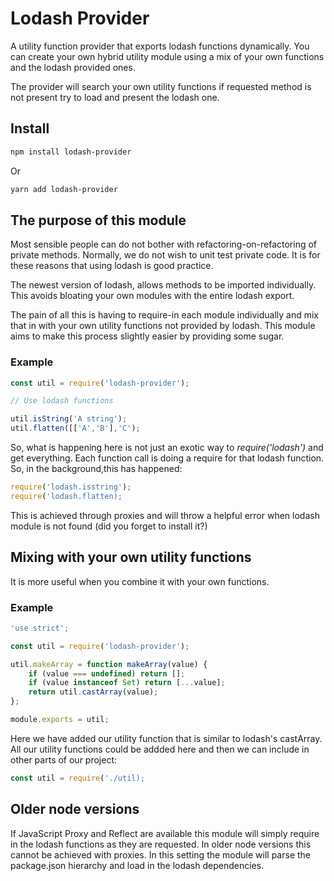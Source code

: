 # Lodash Provider

A utility function provider that exports lodash functions dynamically. You can create your own hybrid utility module using a mix of your own functions and the lodash provided ones.

The provider will search your own utility functions if requested method is not present try to load and present the lodash one.

## Install

```bash
npm install lodash-provider
```

Or

```bash
yarn add lodash-provider
```

## The purpose of this module

Most sensible people can do not bother with refactoring-on-refactoring of private methods.  Normally, we do not wish to unit test private code. It is for these reasons that using lodash is good practice.  

The newest version of lodash, allows methods to be imported individually. This avoids bloating your own modules with the entire lodash export.

The pain of all this is having to require-in each module individually and mix that in with your own utility functions not provided by lodash.  This module aims to make this process slightly easier by providing some sugar.


### Example

```javascript
const util = require('lodash-provider');

// Use lodash functions

util.isString('A string');
util.flatten([['A','B'],'C');

```

So, what is happening here is not just an exotic way to *require('lodash')* and get everything.  Each function call is doing a require for that lodash function.  So, in the background,this has happened:

```javascript
require('lodash.isstring');
require('lodash.flatten);

```

This is achieved through proxies and will throw a helpful error when lodash module is not found (did you forget to install it?)

## Mixing with your own utility functions

It is more useful when you combine it with your own functions.

### Example

```javascript
'use strict';

const util = require('lodash-provider');

util.makeArray = function makeArray(value) {
	if (value === undefined) return [];
	if (value instanceof Set) return [...value];
	return util.castArray(value);
};

module.exports = util;
```

Here we have added our utility function that is similar to lodash's castArray. All our utility functions could be addded here and then we can include in other parts of our project:

```javascript
const util = require('./util);
```

## Older node versions

If JavaScript Proxy and Reflect are available this module will simply require in the lodash functions as they are requested.  In older node versions this cannot be achieved with proxies. In this setting the module will parse the package.json hierarchy and load in the lodash dependencies.
